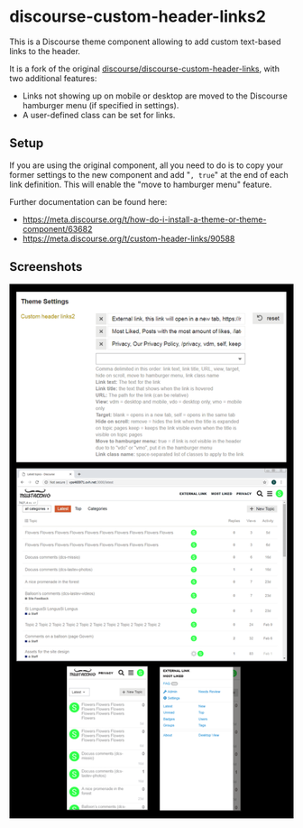 # discourse-custom-header-links2

This is a Discourse theme component allowing to add custom text-based links to the header.

It is a fork of the original
[discourse/discourse-custom-header-links](https://github.com/discourse/discourse-custom-header-links),
with two additional features:

- Links not showing up on mobile or desktop are moved to the Discourse hamburger
  menu (if specified in settings).
- A user-defined class can be set for links.

## Setup
If you are using the original component, all you need to do is to copy your
former settings to the new component and add "`, true`" at the end of each link
definition. This will enable the "move to hamburger menu" feature.

Further documentation can be found here:
- https://meta.discourse.org/t/how-do-i-install-a-theme-or-theme-component/63682
- https://meta.discourse.org/t/custom-header-links/90588

## Screenshots

![Screenshots](screenshots.png)
